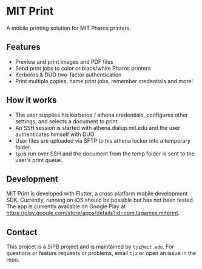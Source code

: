 # MIT Print

A mobile printing solution for MIT Pharos printers. 

## Features

- Preview and print images and PDF files
- Send print jobs to color or black/white Pharos printers
- Kerberos & DUO two-factor authentication
- Print multiple copies, name print jobs, remember credentials and more!

## How it works

- The user supplies his kerberos / athena credentials, configures other settings, and selects a document to print. 
- An SSH session is started with athena.dialup.mit.edu and the user authenticates himself with DUO.
- User files are uploaded via SFTP to his athena locker into a temporary folder.
- `lp` is run over SSH and the document from the temp folder is sent to the user's print queue.

## Development
MIT Print is developed with Flutter, a cross platform mobile development SDK. Currently, running on iOS should be possible but has not been tested. The app is currently available on Google Play at https://play.google.com/store/apps/details?id=com.tzgames.mitprint.

## Contact
This projcet is a SIPB project and is maintained by `tjz@mit.edu`. For questions or feature requests or problems, email `tjz` or open an issue in the repo.
